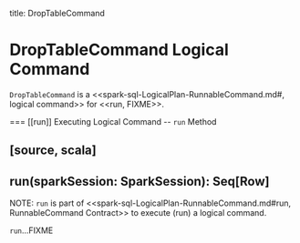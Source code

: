 title: DropTableCommand

# DropTableCommand Logical Command

`DropTableCommand` is a <<spark-sql-LogicalPlan-RunnableCommand.md#, logical command>> for <<run, FIXME>>.

=== [[run]] Executing Logical Command -- `run` Method

[source, scala]
----
run(sparkSession: SparkSession): Seq[Row]
----

NOTE: `run` is part of <<spark-sql-LogicalPlan-RunnableCommand.md#run, RunnableCommand Contract>> to execute (run) a logical command.

`run`...FIXME

